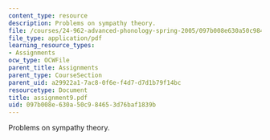 ```yaml
---
content_type: resource
description: Problems on sympathy theory.
file: /courses/24-962-advanced-phonology-spring-2005/097b008e630a50c984653d76baf1839b_assignment9.pdf
file_type: application/pdf
learning_resource_types:
- Assignments
ocw_type: OCWFile
parent_title: Assignments
parent_type: CourseSection
parent_uid: a29922a1-7ac8-0f6e-f4d7-d7d1b79f14bc
resourcetype: Document
title: assignment9.pdf
uid: 097b008e-630a-50c9-8465-3d76baf1839b
---
```

Problems on sympathy theory.

